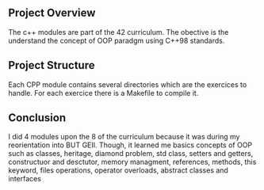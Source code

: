 ## Project Overview
The c++ modules are part of the 42 curriculum. The obective is the understand the concept of OOP paradgm using C++98 standards.


## Project Structure
Each CPP module contains several directories which are the exercices to handle. For each exercice there is a Makefile to compile it.

## Conclusion

I did 4 modules upon the 8 of the curriculum because it was during my reorientation into BUT GEII. Though, it learned me basics concepts of OOP such as classes, heritage, diamond problem, std class, setters and getters, constructuor and desctutor, memory managment, 
references, methods, this keyword, files operations, operator overloads, abstract classes and interfaces

